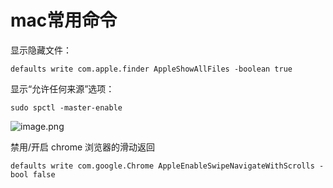 # mac常用命令



显示隐藏文件：

```text
defaults write com.apple.finder AppleShowAllFiles -boolean true
```

显示“允许任何来源”选项：

```text
sudo spctl -master-enable
```

![image.png](https://upload-images.jianshu.io/upload_images/967427-b191677ec7211514.png?imageMogr2/auto-orient/strip%7CimageView2/2/w/1240)

禁用/开启 chrome 浏览器的滑动返回

```text
defaults write com.google.Chrome AppleEnableSwipeNavigateWithScrolls -bool false
```

